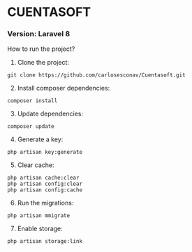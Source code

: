 # CUENTASOFT

### Version: Laravel 8

How to run the project?

1. Clone the project:
```
git clone https://github.com/carlosesconav/Cuentasoft.git
```

2. Install composer dependencies:
```
composer install
```

3. Update dependencies:
```
composer update
```

4. Generate a key:
```
php artisan key:generate
```

5. Clear cache:
```
php artisan cache:clear
php artisan config:clear
php artisan config:cache
```

6. Run the migrations:
```
php artisan mmigrate
```

7. Enable storage:
```
php artisan storage:link
```
